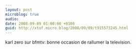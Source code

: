 ```yaml
---
layout: post
microblog: true
audio: 
date: 2008-09-09 01:00:00 +0100
guid: http://xtof.micro.blog/2008/09/09/t915573245.html
---
```

karl zero sur bfmtv: bonne occasion de rallumer la television.
